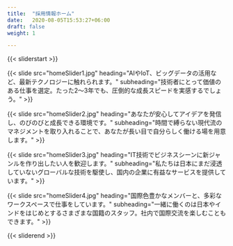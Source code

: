 ```yaml
---
title:  "採用情報ホーム"
date:   2020-08-05T15:53:27+06:00
draft: false
weight: 1

---
```

{{< sliderstart >}}

{{< slide src="homeSlider1.jpg" heading="AIやIoT、ビッグデータの活用など、最新テクノロジーに触れられます。" subheading="技術者にとって価値のある仕事を選定。たった2～3年でも、圧倒的な成長スピードを実感するでしょう。" >}}

{{< slide src="homeSlider2.jpg" heading="あなたが安心してアイデアを発信し、のびのびと成長できる環境です。" subheading="時間で縛らない現代流のマネジメントを取り入れることで、あなたが長い目で自分らしく働ける場を用意します。" >}}

{{< slide src="homeSlider3.jpg" heading="IT技術でビジネスシーンに新ジャンルを作り出したい人を歓迎します。" subheading="私たちは日本にまだ浸透していないグローバルな技術を駆使し、国内の企業に有益なサービスを提供しています。" >}}

{{< slide src="homeSlider4.jpg" heading="国際色豊かなメンバーと、多彩なワークスペースで仕事をしています。" subheading="一緒に働くのは日本やインドをはじめとするさまざまな国籍のスタッフ。社内で国際交流を楽しむこともできます。" >}}

{{< sliderend >}}
